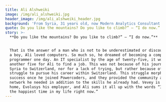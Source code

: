 ```yaml
---
title: Ali Alshweiki
image: /img/ali_alshweiki.jpg
header_image: /img/ali_alshweiki_header.jpg
background: 'From Syria, 31 years old, now Modern Analytics Consultant at Evolusys.'
quote: Do you like the mountains? Do you like to climb?” – “I do now.”
story: >-
  **Do you like the mountains? Do you like to climb?” – “I do now.”**


  That is the answer of a man who is not to be underestimated or discouraged. As
  a boy, Ali loved computers. So much so, he dreamed of becoming a computer
  programmer one day. An IT specialist by the age of twenty-five, it would take
  another five for Ali to find a job. This was not because of his journey from
  Syria to Switzerland, nor for a lack of trying, but rather because of his
  struggle to pursue his career within Switzerland. This struggle morphed into
  success once he joined Powercoders, and they provided the community and
  network he needed in addition to the skills he already had. Vevey is now his
  home, Evolusys his employer, and Ali sums it all up with the words “I am at
  the happiest time in my life right now.”
---
```


